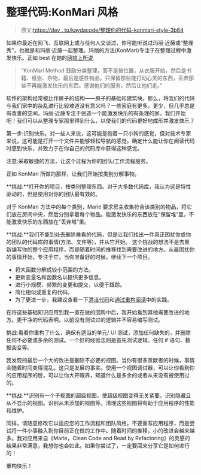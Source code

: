 # 整理代码:KonMari 风格

> 原文:[https://dev . to/kaydacode/整理你的代码-konmari-style-3b64](https://dev.to/kaydacode/tidying-up-your-code-konmari-style-3b64)

如果你最近在网飞、互联网上或与任何人交谈过，你可能听说过玛丽·近藤或“整理秀”，也就是和玛丽·近藤一起整理。玛丽的方法(KonMari)专注于在整理过程中激发快乐。正如 best 在她的[网站上所说](https://konmari.com/pages/about)

> “KonMari Method 鼓励分类整理，而不是按位置，从衣服开始，然后是书籍、纸张、杂物，最后是感性物品。只保留那些能打动心灵的东西，丢弃那些不再能激发快乐的东西。感谢他们的服务，然后让他们走。”

软件的架构经常被比作房子的结构——房子的基础和建筑块。那么，将我们的代码与我们家中的杂乱进行比较难道没有意义吗？一些家庭有更多，更少，但几乎总是有改善的空间。玛丽·近藤专注于创造一个能激发快乐的有条理的家。我们开始吧！我们可以从整理专家那里得到什么，以使我们的代码更好地成形并激发快乐？

第一步:识别快乐。对一些人来说，这可能是抱着一只小狗的感觉，但对技术专家来说，这可能是打开一个文件并能够轻松导航的感觉。确定什么能让你在阅读代码时感到快乐，并致力于在你自己的代码库中获得这种感觉。

注意:采取敏捷的方法，让这个过程为你的团队/工作流程服务。

正如 KonMari 所做的那样，让我们开始按类别分解事物。

**挑战:**打开你的项目，按类别整理东西。对于大多数代码库，我认为这是特性驱动的，但是使用对你的团队最有效的。

对于 KonMari 方法中的每个类别，Marie 要求房主收集符合该类别的物品，将它们放在房间中央，然后分别拿着每个物品。能激发快乐的东西放在“保留堆”里，不能激发快乐的东西放在“丢弃堆”里。

**挑战:**我们不能到处去删除难看的代码，但是让我们找出一件真正困扰你或你的团队的代码库的事情(方法、文件等)，并从它开始。
这个挑战的想法不是去重新编写你的整个应用程序，而是随着时间的推移找到需要改进的地方。从最困扰你的事情开始，专注于它，当你准备好的时候，继续下一个项目。

*   将大函数分解成较小范围的方法。
*   更新变量名和函数名以提供更多信息。
*   进行小规模、频繁的变更和提交，以便于跟踪。
*   简化相似或重复的代码。
*   为了更进一步，我建议查看一下[清洁代码](https://www.amazon.com/Clean-Code-Handbook-Software-Craftsmanship/dp/0132350882/ref=sr_1_2?keywords=clean+code&qid=1550847596&s=gateway&sr=8-2)和[通过重构阅读](https://bambielli.com/posts/2016-08-21-read-by-refactoring/#)中的实践。

在将这些基础知识应用到我一直在做的回购中后，我开始看到其他需要改进的地方。更干净的代码表明，以前没有测试过的逻辑并不容易编写测试。

挑战:看看你重构了什么，确保有适当的单元/ UI 测试，添加任何缺失的，并删除任何不必要或多余的测试。一个好的经验法则是首先测试逻辑。任何 if 语句、数据突变等。

我发现的最后一个大的改进是删除不必要的视图。当你有很多贡献者的时候，事情会随着时间变得混乱。这只是发展的事实。使用一个视图调试器，可以让你看到你的应用程序的层，可以让你大开眼界，知道什么是多余的或者从来没有被使用过的。

**挑战:**识别有一个子视图的超级视图，使超级视图变得无关紧要。识别隐藏且从不显示的视图。识别从未添加的视图等。清理这些视图将有助于应用程序的性能和维护。

同样，请随意修改它以适应您的工作流程和团队风格。不要重写应用程序，而是尝试将一件小事融入到你目前正在做的工作中。随着时间的推移，小的改进会越来越多。我对应用来自《Marie，Clean Code and Read by Refactoring》的灵感的结果非常满意，我想你也会如此。如果你尝试了，一定要回来分享它是如何进行的！

重构快乐！